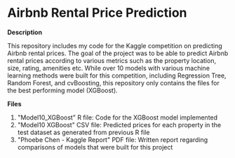 # Airbnb Rental Price Prediction

**Description**

This repository includes my code for the Kaggle competition on predicting Airbnb rental prices. The goal of the project was to be able to predict Airbnb rental prices according to various metrics such as the property location, size, rating, amenities etc. While over 10 models with various machine learning methods were built for this competition, including Regression Tree, Random Forest, and cvBoosting, this repository only contains the files for the best performing model (XGBoost). 

**Files**
1. "Model10_XGBoost" R file: Code for the XGBoost model implemented
2. "Model10 XGBoost" CSV file: Predicted prices for each property in the test dataset as generated from previous R file
3. "Phoebe Chen - Kaggle Report" PDF file: Written report regarding comparisons of models that were built for this project
